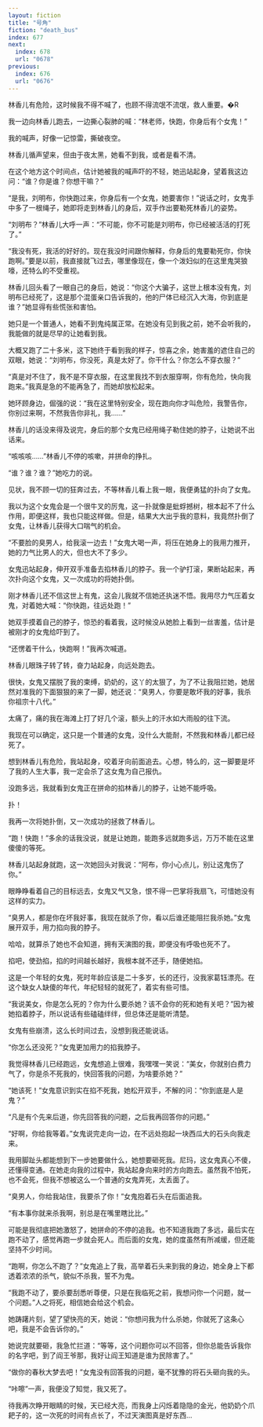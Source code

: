 ```yaml
---
layout: fiction
title: "号角"
fiction: "death_bus"
index: 677
next:
  index: 678
  url: "0678"
previous:
  index: 676
  url: "0676"
---
```

林香儿有危险，这时候我不得不喊了，也顾不得流氓不流氓，救人重要。�R

我一边向林香儿跑去，一边撕心裂肺的喊：“林老师，快跑，你身后有个女鬼！”

我的喊声，好像一记惊雷，撕破夜空。

林香儿循声望来，但由于夜太黑，她看不到我，或者是看不清。

在这个地方这个时间点，估计她被我的喊声吓的不轻，她迅站起身，望着我这边问：“谁？你是谁？你想干嘛？”

“是我，刘明布，你快跑过来，你身后有一个女鬼，她要害你！”说话之时，女鬼手中多了一根绳子，她即将走到林香儿的身后，双手作出要勒死林香儿的姿势。

“刘明布？”林香儿大呼一声：“不可能，你不可能是刘明布，你已经被活活的打死了。”

“我没有死，我活的好好的。现在我没时间跟你解释，你身后的鬼要勒死你，你快跑啊。”要是以前，我直接就飞过去，哪里像现在，像一个泼妇似的在这里鬼哭狼嚎，还特么的不受重视。

林香儿回头看了一眼自己的身后，她说：“你这个大骗子，这世上根本没有鬼，刘明布已经死了，这是那个混蛋亲口告诉我的，他的尸体已经沉入大海，你到底是谁？”她显得有些慌张和害怕。

她只是一个普通人，她看不到鬼纯属正常。在她没有见到我之前，她不会听我的，我能做的就是尽早的让她看到我。

大概又跑了二十多米，这下她终于看到我的样子，惊喜之余，她害羞的遮住自己的双眼，她说：“刘明布，你没死，真是太好了。你干什么？你怎么不穿衣服？”

“真是对不住了，我不是不穿衣服，在这里我找不到衣服穿啊，你有危险，快向我跑来。”我真是急的不能再急了，而她却放松起来。

她环顾身边，倔强的说：“我在这里特别安全，现在跑向你才叫危险，我警告你，你别过来啊，不然我告你非礼，我……”

林香儿的话没来得及说完，身后的那个女鬼已经用绳子勒住她的脖子，让她说不出话来。

“咳咳咳……”林香儿不停的咳嗽，并拼命的挣扎。

“谁？谁？谁？”她吃力的说。

见状，我不顾一切的狂奔过去，不等林香儿看上我一眼，我便勇猛的扑向了女鬼。

我以为这个女鬼会是一个很牛叉的厉鬼，这一扑就像是蚍蜉撼树，根本起不了什么作用，即便这样，我也只能这样做。但是，结果大大出乎我的意料，我竟然扑倒了女鬼，让林香儿获得大口喘气的机会。

“不要脸的臭男人，给我滚一边去！”女鬼大喝一声，将压在她身上的我用力推开，她的力气比男人的大，但也大不了多少。

女鬼迅站起身，伸开双手准备去掐林香儿的脖子。我一个驴打滚，果断站起来，再次扑向这个女鬼，又一次成功的将她扑倒。

刚才林香儿还不信这世上有鬼，这会儿我就不信她还执迷不悟。我用尽力气压着女鬼，对着她大喊：“你快跑，往远处跑！”

她双手摸着自己的脖子，惊恐的看着我，这时候没从她脸上看到一丝害羞，估计是被刚才的女鬼给吓到了。

“还愣着干什么，快跑啊！”我再次喊道。

林香儿眼珠子转了转，奋力站起身，向远处跑去。

很快，女鬼又摆脱了我的束缚，奶奶的，这丫的太狠了，为了不让我阻拦她，她居然对准我的下面狠狠的来了一脚，她还说：“臭男人，你要是敢坏我的好事，我杀你祖宗十八代。”

太痛了，痛的我在海滩上打了好几个滚，额头上的汗水如大雨般的往下流。

我现在可以确定，这只是一个普通的女鬼，没什么大能耐，不然我和林香儿都已经死了。

想到林香儿有危险，我站起身，咬着牙向前面追去。心想，特么的，这一脚要是坏了我的人生大事，我一定会杀了这女鬼为自己报仇。

没跑多远，我就看到女鬼正在拼命的掐林香儿的脖子，让她不能呼吸。

扑！

我再一次将她扑倒，又一次成功的拯救了林香儿。

“跑！快跑！”多余的话我没说，就是让她跑，能跑多远就跑多远，万万不能在这里傻傻的等死。

林香儿站起身就跑，这一次她回头对我说：“阿布，你小心点儿，别让这鬼伤了你。”

眼睁睁看着自己的目标远去，女鬼又气又急，恨不得一巴掌将我扇飞，可惜她没有这样的实力。

“臭男人，都是你在坏我好事，我现在就杀了你，看以后谁还能阻拦我杀她。”女鬼展开双手，用力掐向我的脖子。

哈哈，就算杀了她也不会知道，拥有天演图的我，即便没有呼吸也死不了。

掐吧，使劲掐，掐的时间越长越好，我根本就不还手，随便她掐。

这是一个年轻的女鬼，死时年龄应该是二十多岁，长的还行，没我家葛钰漂亮。在这个缺女人缺傻的年代，年纪轻轻的就死了，着实有些可惜。

“我说美女，你是怎么死的？你为什么要杀她？该不会你的死和她有关吧？”因为被她掐着脖子，所以说话有些磕磕绊绊，但总体还是能听清楚。

女鬼有些崩溃，这么长时间过去，没想到我还能说话。

“你怎么还没死？”女鬼更加用力的掐我脖子。

我觉得林香儿已经跑远，女鬼想追上很难，我嘿嘿一笑说：“美女，你就别白费力气了，你是杀不死我的，快回答我的问题，为啥要杀她？”

“她该死！”女鬼意识到实在掐不死我，她松开双手，不解的问：“你到底是人是鬼？”

“凡是有个先来后道，你先回答我的问题，之后我再回答你的问题。”

“好啊，你给我等着。”女鬼说完走向一边，在不远处抱起一块西瓜大的石头向我走来。

我用脚趾头都能想到下一步她要做什么，她想要砸死我。尼玛，这女鬼真心不傻，还懂得变通。在她走向我的过程中，我站起身向来时的方向跑去。虽然我不怕死，也不会死，但我不想被这么一个普通的女鬼弄死，太丢面了。

“臭男人，你给我站住，我要杀了你！”女鬼抱着石头在后面追我。

“有本事你就来杀我啊，别总是在嘴里瞎比比。”

可能是我彻底把她激怒了，她拼命的不停的追我。也不知道我跑了多远，最后实在跑不动了，感觉再跑一步就会死人。而后面的女鬼，她的度虽然有所减缓，但还能坚持不少时间。

“跑啊，你怎么不跑了？”女鬼追上了我，高举着石头来到我的身边，她全身上下都透着浓浓的杀气，貌似不杀我，誓不为鬼。

“我跑不动了，要杀要刮悉听尊便，只是在我临死之前，我想问你一个问题，就一个问题。”人之将死，相信她会给这个机会。

她踌躇片刻，望了望快亮的天，她说：“你想问我为什么杀她，你就死了这条心吧，我是不会告诉你的。”

她说完就要砸，我急忙拦道：“等等，这个问题你可以不回答，但你总能告诉我你的名字吧，到了阎王爷那，我好让阎王知道是谁为民除害了。”

“做你的春秋大梦去吧！”女鬼没有回答我的问题，毫不犹豫的将石头砸向我的头。

“咔嚓”一声，我便没了知觉，我又死了。

待我再次睁开眼睛的时候，天已经大亮，而我身上闪烁着隐隐的金光，他奶奶个爪耙子的，这一次死的时间有点长了，不过天演图真是好东西...